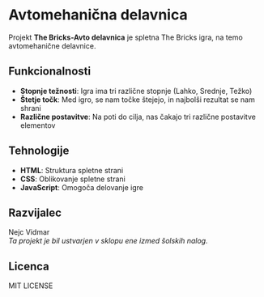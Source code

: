 # Avtomehanična delavnica

Projekt **The Bricks-Avto delavnica** je spletna The Bricks igra, na temo avtomehanične delavnice.

## Funkcionalnosti
- **Stopnje težnosti**: Igra ima tri različne stopnje (Lahko, Srednje, Težko)
- **Štetje točk**: Med igro, se nam točke štejejo, in najbolši rezultat se nam shrani
- **Različne postavitve**: Na poti do cilja, nas čakajo tri različne postavitve elementov

## Tehnologije

- **HTML**: Struktura spletne strani
- **CSS**: Oblikovanje spletne strani
- **JavaScript**: Omogoča delovanje igre

## Razvijalec
Nejc Vidmar<br>
_Ta projekt je bil ustvarjen v sklopu ene izmed šolskih nalog._

## Licenca
MIT LICENSE

